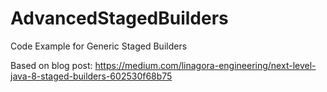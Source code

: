 # AdvancedStagedBuilders
Code Example for Generic Staged Builders

Based on blog post: https://medium.com/linagora-engineering/next-level-java-8-staged-builders-602530f68b75
